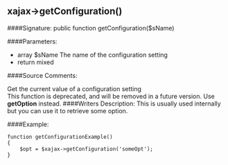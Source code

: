 ## xajax->getConfiguration()

####Signature: public function getConfiguration($sName)

####Parameters:

* array	$sName The name of the configuration setting
* return mixed

####Source Comments:

Get the current value of a configuration setting  
This function is deprecated, and will be removed in a future version. Use **getOption** instead.
####Writers Description:
This is usually used internally but you can use it to retrieve some option.

####Example:
```
function getConfigurationExample()
{
	$opt = $xajax->getConfiguration('someOpt');
}
```